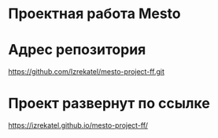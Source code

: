 # Проектная работа Mesto

# Адрес репозитория

https://github.com/Izrekatel/mesto-project-ff.git


# Проект развернут по ссылке
https://izrekatel.github.io/mesto-project-ff/